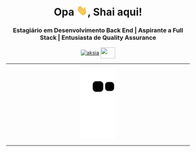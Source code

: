# <div align = "center"> Opa <img src="https://raw.githubusercontent.com/ABSphreak/ABSphreak/master/gifs/Hi.gif" width="30px">, Shai aqui!</div>
### <div align="center">Estagiário em Desenvolvimento Back End | Aspirante a Full Stack | Entusiasta de Quality Assurance</div>
<p align="center">
<a href="https://www.linkedin.com/in/felipeshai/" target="blank"><img align="center" src="https://cdn.jsdelivr.net/npm/simple-icons@3.0.1/icons/linkedin.svg" alt="aksia" height="30" width="40" /></a>
 <a href = "mailto: felipeshai@hotmail.com"><img align="center" src="https://simpleicons.org/icons/gmail.svg" height="30" width="40" /></a>
</p>
<div align = "center"><hr>

![Snake animation](https://github.com/Kayrhu/Kayrhu/blob/output/github-contribution-grid-snake.svg) 

<hr></div>
